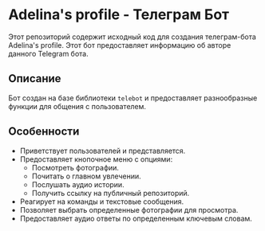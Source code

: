 # Adelina's profile - Телеграм Бот

Этот репозиторий содержит исходный код для создания телеграм-бота Adelina's profile. 
Этот бот предоставляет информацию об авторе данного Telegram бота. 

## Описание

Бот создан на базе библиотеки `telebot` и предоставляет разнообразные функции 
для общения с пользователем.

## Особенности

- Приветствует пользователей и представляется.
- Предоставляет кнопочное меню с опциями:
  - Посмотреть фотографии.
  - Почитать о главном увлечении.
  - Послушать аудио истории.
  - Получить ссылку на публичный репозиторий.
- Реагирует на команды и текстовые сообщения.
- Позволяет выбрать определенные фотографии для просмотра.
- Предоставляет аудио ответы по определенным ключевым словам.


